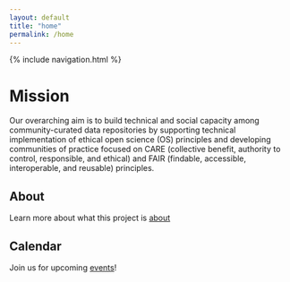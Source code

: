 ```yaml
---
layout: default
title: "home"
permalink: /home
---
```


{% include navigation.html %}

# Mission
Our overarching aim is to build technical and
social capacity among community-curated data repositories by supporting technical
implementation of ethical open science (OS) principles and developing communities of practice focused on CARE (collective benefit, authority to control, responsible, and ethical) and FAIR (findable, accessible, interoperable, and reusable) principles.
## About
Learn more about what this project is [about](about.md)
## Calendar
Join us for upcoming [events](calendar.md)! 
